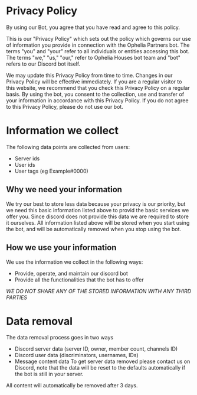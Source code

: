 # Privacy Policy 
By using our Bot, you agree that you have read and agree to this policy.

This is our "Privacy Policy" which sets out the policy which governs our use of information you provide in connection with the Ophelia Partners bot. 
The terms "you" and "your" refer to all individuals or entities accessing this bot. 
The terms "we," "us," "our," refer to Ophelia Houses bot team and "bot" refers to our Discord bot itself.

We may update this Privacy Policy from time to time. Changes in our Privacy Policy will be effective immediately. If you are a regular visitor to this website, we recommend that you check this Privacy Policy on a regular basis. By using the bot, you consent to the collection, use and transfer of your information in accordance with this Privacy Policy. If you do not agree to this Privacy Policy, please do not use our bot.

# Information we collect
The following data points are collected from users:
- Server ids
- User ids
- User tags (eg Example#0000)

## Why we need your information
We try our best to store less data because your privacy is our priority, but we need this basic information listed above to provid the basic services we offer you.
Since discord does not provide this data we are required to store it ourselves. All information listed above will be stored when you start using the bot, and will be automatically removed when you stop using the bot.

## How we use your information 
We use the information we collect in the following ways:
- Provide, operate, and maintain our discord bot
- Provide all the functionalities that the bot has to offer

*WE DO NOT SHARE ANY OF THE STORED INFORMATION WITH ANY THIRD PARTIES*

# Data removal
The data removal process goes in two ways

- Discord server data (server ID, owner, member count, channels ID)
- Discord user data (discriminators, usernames, IDs)
- Message content data
To get server data removed please contact us on Discord, note that the data will be reset to the defaults automatically if the bot is still in your server.

All content will automatically be removed after 3 days.
